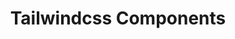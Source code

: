 ---
title: "Tailwindcss Components"
contentType: list
description: List source code yang dapat anda gunakan sesuai dengan kebutuhan
---